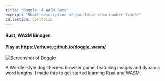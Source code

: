 ```yaml
---
title: "Doggle: A WASM Game"
excerpt: "Short description of portfolio item number 1<br/>"
collection: portfolio
---
```


#### Rust, WASM Bindgen

#### Play at <a href="https://erhuve.github.io/doggle_wasm/">https://erhuve.github.io/doggle_wasm/</a>

<img src='https://erhuve.github.io/_pages/image.png' alt="Screenshot of Doggle">

A Wordle-style dog-themed browser game, featuring images and dynamic word lengths. I made this to get started learning Rust and WASM.
